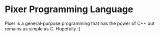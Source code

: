 # Pixer Programming Language

Pixer is a general-purpose programming that has the power of C++ but remains as simple as C. Hopefully :]
